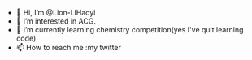 - 👋 Hi, I’m @Lion-LiHaoyi
- 👀 I’m interested in ACG.
- 🌱 I’m currently learning chemistry competition(yes I've quit learning code)
- 📫 How to reach me :my twitter

<!---
Lion-LiHaoyi/Lion-LiHaoyi is a ✨ special ✨ repository because its `README.md` (this file) appears on your GitHub profile.
You can click the Preview link to take a look at your changes.
--->

